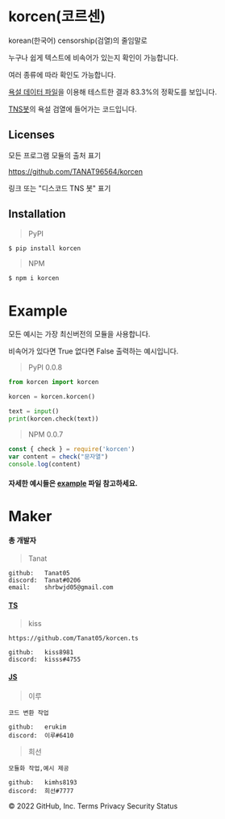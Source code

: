 # korcen(코르센)
korean(한국어) censorship(검열)의 줄임말로 

누구나 쉽게 텍스트에 비속어가 있는지 확인이 가능합니다.

여러 종류에 따라 확인도 가능합니다.

[욕설 데이터 파일](https://github.com/2runo/Curse-detection-data/blob/master/dataset.txt)을 이용해 테스트한 결과 83.3%의 정확도를 보입니다.

[TNS봇](https://discord.com/api/oauth2/authorize?client_id=848795383751639080&permissions=8&scope=bot%20applications.commands)의 욕설 검열에 들어가는 코드입니다.
## Licenses

모든 프로그램 모듈의 출처 표기

https://github.com/TANAT96564/korcen

링크 또는 "디스코드 TNS 봇" 표기 

## Installation
>PyPI
```sh
$ pip install korcen
```

>NPM
```sh
$ npm i korcen
```
# Example
모든 예시는 가장 최신버전의 모듈을 사용합니다.

비속어가 있다면 True 없다면 False 출력하는 예시입니다.

>PyPI  0.0.8
```py
from korcen import korcen

korcen = korcen.korcen()

text = input()
print(korcen.check(text))
```

>NPM 0.0.7
```js
const { check } = require('korcen')
var content = check("문자열")
console.log(content)
```

#### 자세한 예시들은 [example](https://github.com/Tanat05/korcen/tree/main/example) 파일 참고하세요.

# Maker

#### 총 개발자
>Tanat
```
github:   Tanat05
discord:  Tanat#0206
email:    shrbwjd05@gmail.com
```
#### [TS](https://github.com/Tanat05/korcen.ts)
>kiss
```
https://github.com/Tanat05/korcen.ts

github:   kiss8981
discord:  kisss#4755
```
#### [JS](https://github.com/Tanat05/korcen/blob/main/korcen/korcen.js)
>이루
```
코드 변환 작업

github:   erukim
discord:  이루#6410
```
>희선
```
모듈화 작업,예시 제공

github:   kimhs8193
discord:  희선#7777
```

© 2022 GitHub, Inc.
Terms
Privacy
Security
Status
